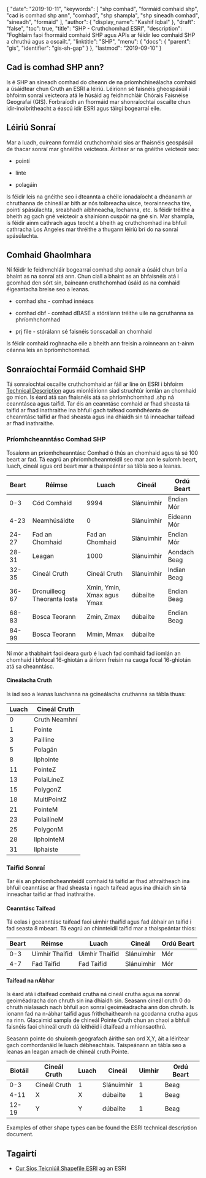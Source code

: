 {
  "date": "2019-10-11",
  "keywords": [
"shp comhad",
"formáid comhaid shp",
"cad is comhad shp ann",
"comhad",
"shp shampla",
"shp síneadh comhad",
"síneadh",
"formáid"
],
  "author": {
    "display_name": "Kashif Iqbal"
},
  "draft": "false",
  "toc": true,
  "title": "SHP - Cruthchomhad ESRI",
  "description": "Foghlaim faoi fhormáid comhaid SHP agus APIs ar féidir leo comhaid SHP a chruthú agus a oscailt.",
  "linktitle": "SHP",
  "menu": {
    "docs": {
      "parent": "gis",
      "identifier": "gis-sh-gap"
}
},
  "lastmod": "2019-09-10"
}

## Cad is comhad SHP ann?

Is é SHP an síneadh comhad do cheann de na príomhchineálacha comhaid a úsáidtear chun Cruth an ESRI a léiriú. Léiríonn sé faisnéis gheospásúil i bhfoirm sonraí veicteora atá le húsáid ag feidhmchláir Chórais Faisnéise Geografaí (GIS). Forbraíodh an fhormáid mar shonraíochtaí oscailte chun idir-inoibritheacht a éascú idir ESRI agus táirgí bogearraí eile.

## Léiriú Sonraí

Mar a luadh, cuireann formáid cruthchomhaid síos ar fhaisnéis geospásúil de thacar sonraí mar ghnéithe veicteora. Áirítear ar na gnéithe veicteoir seo:

* pointí

* línte

* polagáin


Is féidir leis na gnéithe seo i dteannta a chéile ionadaíocht a dhéanamh ar chruthanna de chineál ar bith ar nós toibreacha uisce, teorainneacha tíre, pointí spásúlachta, sreabhadh aibhneacha, lochanna, etc. Is féidir tréithe a bheith ag gach gné veicteoir a shainíonn cuspóir na gné sin. Mar shampla, is féidir ainm cathrach agus teocht a bheith ag cruthchomhad ina bhfuil cathracha Los Angeles mar thréithe a thugann léiriú brí do na sonraí spásúlachta.

## Comhaid Ghaolmhara

Ní féidir le feidhmchláir bogearraí comhad shp aonair a úsáid chun brí a bhaint as na sonraí atá ann. Chun ciall a bhaint as an bhfaisnéis atá i gcomhad den sórt sin, baineann cruthchomhad úsáid as na comhaid éigeantacha breise seo a leanas.

* comhad shx - comhad innéacs

* comhad dbf - comhad dBASE a stórálann tréithe uile na gcruthanna sa phríomhchomhad

* prj file - stórálann sé faisnéis tionscadail an chomhaid


Is féidir comhaid roghnacha eile a bheith ann freisin a roinneann an t-ainm céanna leis an bpríomhchomhad.

## Sonraíochtaí Formáid Comhaid SHP

Tá sonraíochtaí oscailte cruthchomhaid ar fáil ar líne ón ESRI i bhfoirm [Technical Description](https://www.esri.com/content/dam/esrisites/sitecore-archive/Files/Pdfs/library/whitepapers/pdfs/shapefile.pdf) agus mionléiríonn siad struchtúr iomlán an chomhaid go mion. Is éard atá san fhaisnéis atá sa phríomhchomhad .shp ná ceanntásca agus taifid. Tar éis an ceanntásc comhaid ar fhad sheasta tá taifid ar fhad inathraithe ina bhfuil gach taifead comhdhéanta de cheanntásc taifid ar fhad sheasta agus ina dhiaidh sin tá inneachar taifead ar fhad inathraithe.

### Príomhcheanntásc Comhad SHP

Tosaíonn an príomhcheanntásc Comhad ó thús an chomhaid agus tá sé 100 beart ar fad. Tá eagrú an phríomhcheannteidil seo mar aon le suíomh beart, luach, cineál agus ord beart mar a thaispeántar sa tábla seo a leanas.


| Beart | Réimse | Luach | Cineál | Ordú Beart
---|---|---|---|---|
|0-3|Cód Comhaid|9994|Slánuimhir | Endian Mór
|4-23|Neamhúsáidte|0|Slánuimhir|Eideann Mór
|24-27|Fad an Chomhaid|Fad an Chomhaid|Slánuimhir| Endian Mór
|28-31|Leagan|1000|Slánuimhir|Aondach Beag
|32-35|Cineál Cruth|Cineál Cruth|Slánuimhir|Indian Beag
|36-67|Dronuilleog Theoranta Íosta|Xmin, Ymin, Xmax agus Ymax|dúbailte | Endian Beag
|68-83|Bosca Teorann | Zmin, Zmax | dúbailte | Endian Beag
|84-99|Bosca Teorann|Mmin, Mmax|dúbailte|

Ní mór a thabhairt faoi deara gurb é luach fad comhaid fad iomlán an chomhaid i bhfocal 16-ghiotán a áiríonn freisin na caoga focal 16-ghiotán atá sa cheanntásc.

#### Cineálacha Cruth

Is iad seo a leanas luachanna na gcineálacha cruthanna sa tábla thuas:


|Luach|Cineál Cruth
---|---|
|0|Cruth Neamhní
|1|Pointe
|3|Paillíne
|5|Polagán
|8|Ilphointe
|11|PointeZ
|13|PolaiLíneZ
|15|PolygonZ
|18|MultiPointZ
|21|PointeM
|23|PolailíneM
|25|PolygonM
|28|IlphointeM
|31|Ilphaiste

### Taifid Sonraí ###

Tar éis an phríomhcheannteidil comhaid tá taifid ar fhad athraitheach ina bhfuil ceanntásc ar fhad sheasta i ngach taifead agus ina dhiaidh sin tá inneachar taifid ar fhad inathraithe.

#### Ceanntásc Taifead ####

Tá eolas i gceanntásc taifead faoi uimhir thaifid agus fad ábhair an taifid i fad seasta 8 mbeart. Tá eagrú an chinnteidil taifid mar a thaispeántar thíos:


| Beart | Réimse | Luach | Cineál | Ordú Beart
---|---|---|---|---|
|0-3|Uimhir Thaifid|Uimhir Thaifid|Slánuimhir|Mór
|4-7|Fad Taifid|Fad Taifid|Slánuimhir|Mór

#### Taifead na nÁbhar ####

Is éard atá i dtaifead comhaid crutha ná cineál crutha agus na sonraí geoiméadracha don chruth sin ina dhiaidh sin. Seasann cineál cruth 0 do chruth nialasach nach bhfuil aon sonraí geoiméadracha ann don chruth. Is ionann fad na n-ábhar taifid agus frithchaitheamh na gcodanna crutha agus na rinn. Glacaimid sampla de chineál Pointe Cruth chun an chaoi a bhfuil faisnéis faoi chineál cruth dá leithéid i dtaifead a mhionsaothrú.

Seasann pointe do shuíomh geografach áirithe san ord X,Y, áit a léirítear gach comhordanáid le luach débheachtais. Taispeánann an tábla seo a leanas an leagan amach de chineál cruth Pointe.


|Biotáil|Cineál Cruth|Luach|Cineál|Uimhir|Ordú Beart
---|---|---|---|---|---|
|0-3|Cineál Cruth|1|Slánuimhir|1|Beag
|4-11|X|X|dúbailte|1|Beag
|12-19|Y|Y|dúbailte|1|Beag

Examples of other shape types can be found the ESRI technical description document.

## Tagairtí ##

* [Cur Síos Teicniúil Shapefile ESRI](https://www.esri.com/content/dam/esrisites/sitecore-archive/Files/Pdfs/library/whitepapers/pdfs/shapefile.pdf) ag an ESRI


